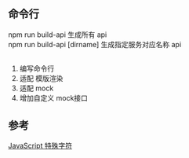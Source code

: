  
## 命令行
npm run build-api 生成所有 api  
npm run build-api [dirname] 生成指定服务对应名称 api

## 
1. 编写命令行
2. 适配 模版渲染 
3. 适配 mock
4. 增加自定义 mock接口 



## 参考
[JavaScript 特殊字符](https://www.w3school.com.cn/js/js_special_characters.asp)